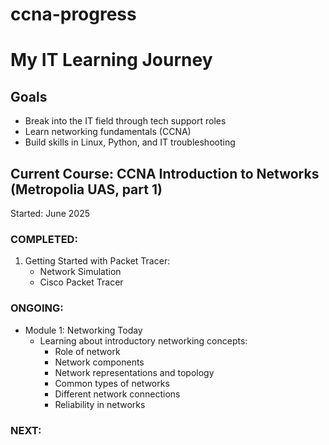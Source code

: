 # ccna-progress

# My IT Learning Journey

## Goals
- Break into the IT field through tech support roles
- Learn networking fundamentals (CCNA)
- Build skills in Linux, Python, and IT troubleshooting

## Current Course: CCNA Introduction to Networks (Metropolia UAS, part 1)
Started: June 2025

### COMPLETED:
1. Getting Started with Packet Tracer:
    - Network Simulation
    - Cisco Packet Tracer

### ONGOING:
- Module 1: Networking Today
    - Learning about introductory networking concepts:
        - Role of network
        - Network components
        - Network representations and topology
        - Common types of networks
        - Different network connections
        - Reliability in networks

### NEXT:
